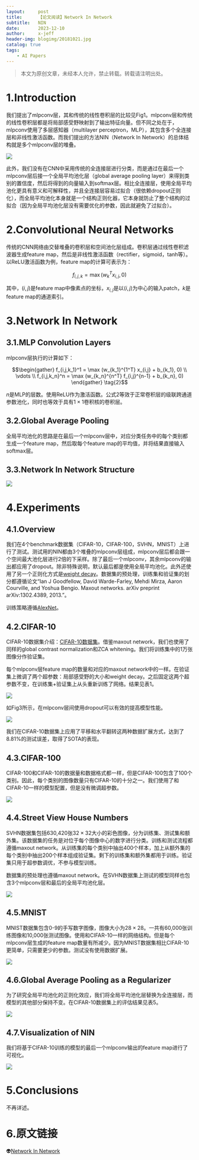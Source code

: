 ```yaml
---
layout:     post
title:      【论文阅读】Network In Network
subtitle:   NIN
date:       2023-12-10
author:     x-jeff
header-img: blogimg/20181021.jpg
catalog: true
tags:
    - AI Papers
---  
```

>本文为原创文章，未经本人允许，禁止转载。转载请注明出处。

# 1.Introduction

我们提出了mlpconv层，其和传统的线性卷积层的比较见Fig1。mlpconv层和传统的线性卷积层都是将局部感受野映射到了输出特征向量。但不同之处在于，mlpconv使用了多层感知器（multilayer perceptron，MLP），其包含多个全连接层和非线性激活函数。而我们提出的方法NIN（Network In Network）的总体结构就是多个mlpconv层的堆叠。

![](https://xjeffblogimg.oss-cn-beijing.aliyuncs.com/BLOGIMG/BlogImage/AIPapers/NIN/1.png)

此外，我们没有在CNN中采用传统的全连接层进行分类，而是通过在最后一个mlpconv层后接一个全局平均池化层（global average pooling layer）来得到类别的置信度，然后将得到的向量输入到softmax层。相比全连接层，使用全局平均池化更具有意义和可解释性，并且全连接层容易过拟合（很依赖dropout正则化），而全局平均池化本身就是一个结构正则化器，它本身就防止了整个结构的过拟合（因为全局平均池化层没有需要优化的参数，因此就避免了过拟合）。

# 2.Convolutional Neural Networks

传统的CNN网络由交替堆叠的卷积层和空间池化层组成。卷积层通过线性卷积滤波器生成feature map，然后是非线性激活函数（rectifier，sigmoid，tanh等）。以ReLU激活函数为例，feature map的计算可表示为：

$$f_{i,j,k} = \max (w^T_k x_{i,j},0) \tag{1}$$

其中，$(i,j)$是feature map中像素点的坐标，$x_{i,j}$是以$(i,j)$为中心的输入patch，$k$是feature map的通道索引。

# 3.Network In Network

## 3.1.MLP Convolution Layers

mlpconv层执行的计算如下：

$$\begin{gather} f_{i,j,k_1}^1 = \max (w_{k_1}^{1^T} x_{i,j} + b_{k_1}, 0) \\ \vdots \\ f_{i,j,k_n}^n = \max (w_{k_n}^{n^T} f_{i,j}^{n-1} + b_{k_n}, 0) \end{gather} \tag{2}$$

$n$是MLP的层数。使用ReLU作为激活函数。公式2等效于正常卷积层的级联跨通道参数池化，同时也等效于具有$1\times 1$卷积核的卷积层。

## 3.2.Global Average Pooling

全局平均池化的思路是在最后一个mlpconv层中，对应分类任务中的每个类别都生成一个feature map，然后取每个feature map的平均值，并将结果直接输入softmax层。

## 3.3.Network In Network Structure

![](https://xjeffblogimg.oss-cn-beijing.aliyuncs.com/BLOGIMG/BlogImage/AIPapers/NIN/2.png)

# 4.Experiments

## 4.1.Overview

我们在4个benchmark数据集（CIFAR-10，CIFAR-100，SVHN，MNIST）上进行了测试。测试用的NIN都由3个堆叠的mlpconv层组成，mlpconv层后都会跟一个空间最大池化层进行2倍的下采样。除了最后一个mlpconv，其余mlpconv的输出都应用了dropout。除非特殊说明，默认最后都是使用全局平均池化。此外还使用了另一个正则化方式是[weight decay](http://shichaoxin.com/2021/02/03/论文阅读-ImageNet-Classification-with-Deep-Convolutional-Neural-Networks/#5训练细节details-of-learning)。数据集的预处理，训练集和验证集的划分都遵循论文“Ian J Goodfellow, David Warde-Farley, Mehdi Mirza, Aaron Courville, and Yoshua Bengio. Maxout networks. arXiv preprint arXiv:1302.4389, 2013.”。

训练策略遵循[AlexNet](http://shichaoxin.com/2021/02/03/论文阅读-ImageNet-Classification-with-Deep-Convolutional-Neural-Networks/#5训练细节details-of-learning)。

## 4.2.CIFAR-10

CIFAR-10数据集介绍：[CIFAR-10数据集](http://shichaoxin.com/2019/08/11/深度学习基础-第一课-从KNN到深度学习/#3cifar-10数据集)。借鉴maxout network，我们也使用了同样的global contrast normalization和ZCA whitening。我们将训练集中的1万张图像分作验证集。

每个mlpconv层feature map的数量和对应的maxout network中的一样。在验证集上微调了两个超参数：局部感受野的大小和weight decay。之后固定这两个超参数不变，在训练集+验证集上从头重新训练了网络。结果见表1。

![](https://xjeffblogimg.oss-cn-beijing.aliyuncs.com/BLOGIMG/BlogImage/AIPapers/NIN/3.png)

如Fig3所示，在mlpconv层间使用dropout可以有效的提高模型性能。

![](https://xjeffblogimg.oss-cn-beijing.aliyuncs.com/BLOGIMG/BlogImage/AIPapers/NIN/4.png)

我们在CIFAR-10数据集上应用了平移和水平翻转这两种数据扩展方式，达到了8.81%的测试误差，取得了SOTA的表现。

## 4.3.CIFAR-100

CIFAR-100和CIFAR-10的数据量和数据格式都一样，但是CIFAR-100包含了100个类别。因此，每个类别的图像数量只有CIFAR-10的十分之一。我们使用了和CIFAR-10一样的模型配置，但是没有微调超参数。

![](https://xjeffblogimg.oss-cn-beijing.aliyuncs.com/BLOGIMG/BlogImage/AIPapers/NIN/5.png)

## 4.4.Street View House Numbers

SVHN数据集包括630,420张$32 \times 32$大小的彩色图像，分为训练集、测试集和额外集。该数据集的任务是对位于每个图像中心的数字进行分类。训练和测试流程都遵循maxout network。从训练集的每个类别中抽出400个样本，加上从额外集的每个类别中抽出200个样本组成验证集。剩下的训练集和额外集都用于训练。验证集只用于超参数调优，不参与模型训练。

数据集的预处理也遵循maxout network。在SVHN数据集上测试的模型同样也包含3个mlpconv层和最后的全局平均池化层。

![](https://xjeffblogimg.oss-cn-beijing.aliyuncs.com/BLOGIMG/BlogImage/AIPapers/NIN/6.png)

## 4.5.MNIST

MNIST数据集包含0-9的手写数字图像，图像大小为$28 \times 28$。一共有60,000张训练图像和10,000张测试图像。使用和CIFAR-10一样的网络结构。但是每个mlpconv层生成的feature map数量有所减少。因为MNIST数据集相比CIFAR-10更简单，只需要更少的参数。测试没有使用数据扩展。

![](https://xjeffblogimg.oss-cn-beijing.aliyuncs.com/BLOGIMG/BlogImage/AIPapers/NIN/7.png)

## 4.6.Global Average Pooling as a Regularizer

为了研究全局平均池化的正则化效应，我们将全局平均池化层替换为全连接层，而模型的其他部分保持不变。在CIFAR-10数据集上的评估结果见表5。

![](https://xjeffblogimg.oss-cn-beijing.aliyuncs.com/BLOGIMG/BlogImage/AIPapers/NIN/8.png)

## 4.7.Visualization of NIN

我们将基于CIFAR-10训练的模型的最后一个mlpconv输出的feature map进行了可视化。

![](https://xjeffblogimg.oss-cn-beijing.aliyuncs.com/BLOGIMG/BlogImage/AIPapers/NIN/9.png)

# 5.Conclusions

不再详述。

# 6.原文链接

👽[Network In Network](https://github.com/x-jeff/AI_Papers/blob/master/Network%20In%20Network.pdf)